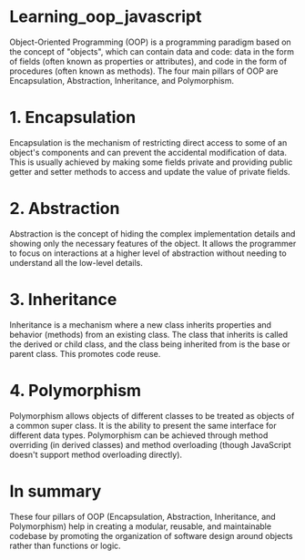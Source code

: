 # Learning_oop_javascript


Object-Oriented Programming (OOP) is a programming paradigm based on the concept of "objects", which can contain data and code: data in the form of fields (often known as properties or attributes), and code in the form of procedures (often known as methods). The four main pillars of OOP are Encapsulation, Abstraction, Inheritance, and Polymorphism.

# 1. Encapsulation

Encapsulation is the mechanism of restricting direct access to some of an object's components and can prevent the accidental modification of data. This is usually achieved by making some fields private and providing public getter and setter methods to access and update the value of private fields.

# 2. Abstraction

Abstraction is the concept of hiding the complex implementation details and showing only the necessary features of the object. It allows the programmer to focus on interactions at a higher level of abstraction without needing to understand all the low-level details.

# 3. Inheritance

Inheritance is a mechanism where a new class inherits properties and behavior (methods) from an existing class. The class that inherits is called the derived or child class, and the class being inherited from is the base or parent class. This promotes code reuse.

# 4. Polymorphism

Polymorphism allows objects of different classes to be treated as objects of a common super class. It is the ability to present the same interface for different data types. Polymorphism can be achieved through method overriding (in derived classes) and method overloading (though JavaScript doesn't support method overloading directly).

# In summary 

These four pillars of OOP (Encapsulation, Abstraction, Inheritance, and Polymorphism) help in creating a modular, reusable, and maintainable codebase by promoting the organization of software design around objects rather than functions or logic.
